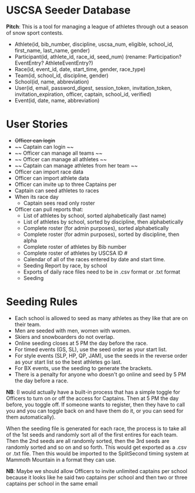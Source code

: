 # USCSA Seeder Database

**Pitch**: This is a tool for managing a league of athletes through out
a season of snow sport contests.

+ Athlete(id, bib_number, discipline, uscsa_num, eligible, school_id,
  first_name, last_name, gender)
+ Participant(id, athlete_id, race_id, seed_num) (rename: Participation?
EventEntry? AthleteEventEntry?)
+ Race(id, event_id, date, start_time, gender, race_type)
+ Team(id, school_id, discipline, gender)
+ School(id, name, abbreviation)
+ User(id, email, password_digest, session_token, invitation_token, 
  invitation_expiration, officer, captain, school_id, verified)
+ Event(id, date, name, abbreviation)

# User Stories

+  ~~Officer can login~~
+  ~~ Captain can login ~~
+  ~~ Officer can manage all teams ~~
+  ~~ Officer can manage all athletes ~~
+  ~~ Captain can manage athletes from her team ~~
+  Officer can import race data
+  Officer can import athlete data
+  Officer can invite up to three Captains per
+  Captain can seed athletes to races
+  When its race day
   + Captain sees read only roster
+  Officer can pull reports that:
   +  List of athletes by school, sorted alphabetically (last name)
   +  List of athletes by school, sorted by discipline, then alphabetically
   +  Complete roster (for admin purposes), sorted alphabetically
   +  Complete roster (for admin purposes), sorted by discipline, then alpha
   +  Complete roster of athletes by Bib number
   +  Complete roster of athletes by USCSA ID #
   +  Calendar of all of the races entered by date and start time.
   +  Seeding Report by race, by school
   +  Exports of daily race files need to be in .csv format or .txt  format
   +  Seeding

# Seeding Rules

+  Each school is allowed to seed as many athletes as they like that are on their team.
+  Men are seeded with men, women with women.
+  Skiers and snowboarders do not overlap.
+  Online seeding closes at 5 PM the day before the race.
+  For timed events (GS, SL), use the seed order as your start list.
+  For style events (SLP, HP, QP, JAM), use the seeds in the reverse
  order as your start list so the best athletes go last.
+  For BX events, use the seeding to generate the brackets.
+  There is a penalty for anyone who doesn't go online and seed by 5 PM the
  day before a race.

**NB**: (I would actually have a built-in process that has a simple
toggle for Officers to turn  on or off the access for Captains.  Then at
5 PM the day before,  you toggle off.  If someone wants to register,
then they have to call you and you can toggle back on and have them do
it, or you can seed for them automatically).

When the seeding file is generated for each race, the process is to take
all of the 1st seeds and randomly sort all of the first entires for each
team.  Then the 2nd seeds are all randomly sorted, then the 3rd seeds
are randomly sorted and so on and so forth.  This would get exported as
a .csv or .txt file.  Then this would be imported to the SplitSecond
timing system at Mammoth Mountain in a format they can use.

**NB**: Maybe we should allow Officers to invite unlimited captains per school because it looks like he said two captains per school and then two or three captains per school in the same email
